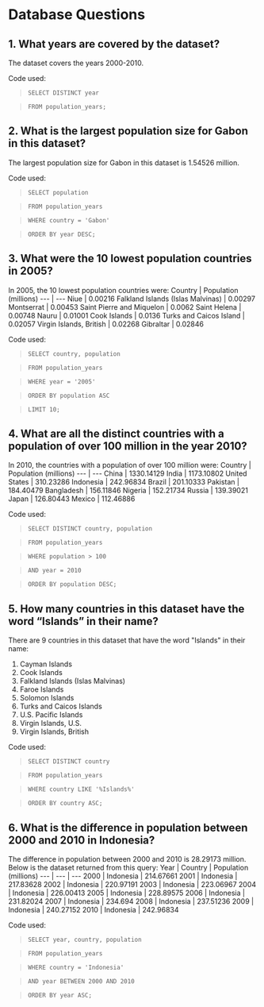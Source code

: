 # Database Questions
## 1. What years are covered by the dataset?
The dataset covers the years 2000-2010.

Code used: 
> `SELECT DISTINCT year` 

>  `FROM population_years;`

## 2. What is the largest population size for Gabon in this dataset?
The largest population size for Gabon in this dataset is 1.54526 million.

Code used: 
> `SELECT population`

> `FROM population_years`

> `WHERE country = 'Gabon'`

> `ORDER BY year DESC;`

## 3. What were the 10 lowest population countries in 2005?
In 2005, the 10 lowest population countries were:
Country | Population (millions)
--- | --- 
Niue | 0.00216
Falkland Islands (Islas Malvinas) | 0.00297
Montserrat | 0.00453
Saint Pierre and Miquelon | 0.0062
Saint Helena | 0.00748
Nauru | 0.01001
Cook Islands | 0.0136
Turks and Caicos Island | 0.02057
Virgin Islands, British | 0.02268
Gibraltar | 0.02846

Code used:
> `SELECT country, population`

> `FROM population_years`

> `WHERE year = '2005'`

> `ORDER BY population ASC`

> `LIMIT 10;`

## 4. What are all the distinct countries with a population of over 100 million in the year 2010?
In 2010, the countries with a population of over 100 million were:
Country | Population (millions)
--- | ---
China | 1330.14129
India | 1173.10802
United States | 310.23286
Indonesia | 242.96834
Brazil | 201.10333
Pakistan | 184.40479
Bangladesh | 156.11846
Nigeria | 152.21734
Russia | 139.39021
Japan | 126.80443
Mexico | 112.46886

Code used:
> `SELECT DISTINCT country, population`

> `FROM population_years`

> `WHERE population > 100`

> `AND year = 2010`

> `ORDER BY population DESC;`

## 5. How many countries in this dataset have the word “Islands” in their name?
There are 9 countries in this dataset that have the word "Islands" in their name:

1. Cayman Islands
2. Cook Islands
3. Falkland Islands (Islas Malvinas)
4. Faroe Islands
5. Solomon Islands
6. Turks and Caicos Islands
7. U.S. Pacific Islands
8. Virgin Islands,  U.S.
9. Virgin Islands, British

Code used:
>`SELECT DISTINCT country`

>`FROM population_years`

>`WHERE country LIKE '%Islands%'`

>`ORDER BY country ASC;`

## 6. What is the difference in population between 2000 and 2010 in Indonesia?
The difference in population between 2000 and 2010 is 28.29173 million. Below is the dataset returned from this query:
Year | Country | Population (millions)
--- | --- | ---
2000 | Indonesia | 214.67661
2001 | Indonesia | 217.83628
2002 | Indonesia | 220.97191
2003 | Indonesia | 223.06967
2004 | Indonesia | 226.00413
2005 | Indonesia | 228.89575
2006 | Indonesia | 231.82024
2007 | Indonesia | 234.694
2008 | Indonesia | 237.51236
2009 | Indonesia | 240.27152
2010 | Indonesia | 242.96834

Code used:
> `SELECT year, country, population`

> `FROM population_years`

> `WHERE country = 'Indonesia'`

> `AND year BETWEEN 2000 AND 2010`

> `ORDER BY year ASC;`